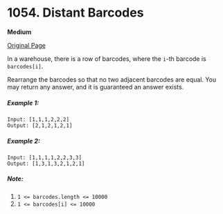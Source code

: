 # 1054. Distant Barcodes

**Medium**

[Original Page](https://leetcode.com/problems/distant-barcodes/)

In a warehouse, there is a row of barcodes, where the `i`-th barcode is `barcodes[i]`.

Rearrange the barcodes so that no two adjacent barcodes are equal.  You may return any answer, and it is guaranteed an answer exists.

##### Example 1:
```
Input: [1,1,1,2,2,2]
Output: [2,1,2,1,2,1]
```

##### Example 2:
```
Input: [1,1,1,1,2,2,3,3]
Output: [1,3,1,3,2,1,2,1]
```

##### Note:
1. `1 <= barcodes.length <= 10000`
2. `1 <= barcodes[i] <= 10000`
